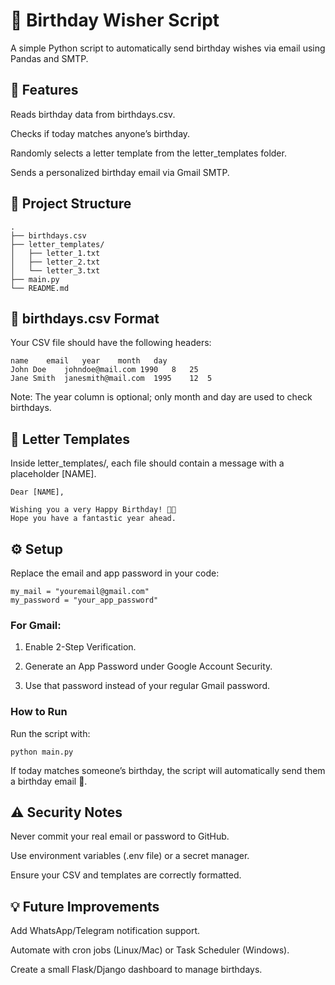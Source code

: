 # 🎉 Birthday Wisher Script

A simple Python script to automatically send birthday wishes via email using Pandas and SMTP.

## 📌 Features

Reads birthday data from birthdays.csv.

Checks if today matches anyone’s birthday.

Randomly selects a letter template from the letter_templates folder.

Sends a personalized birthday email via Gmail SMTP.

## 📂 Project Structure
```
.
├── birthdays.csv
├── letter_templates/
│   ├── letter_1.txt
│   ├── letter_2.txt
│   └── letter_3.txt
├── main.py
└── README.md
```

## 📑 birthdays.csv Format

Your CSV file should have the following headers:

```
name	email	year	month	day
John Doe	johndoe@mail.com 1990	8	25
Jane Smith	janesmith@mail.com	1995	12	5
```
Note: The year column is optional; only month and day are used to check birthdays.

## 📝 Letter Templates

Inside letter_templates/, each file should contain a message with a placeholder [NAME].
```Example:
Dear [NAME],

Wishing you a very Happy Birthday! 🎂🥳
Hope you have a fantastic year ahead.
```
## ⚙️ Setup

Replace the email and app password in your code:

```
my_mail = "youremail@gmail.com"
my_password = "your_app_password"
```

### For Gmail:

1. Enable 2-Step Verification.

2. Generate an App Password under Google Account Security.

3. Use that password instead of your regular Gmail password.

### How to Run

Run the script with:

```python main.py```


If today matches someone’s birthday, the script will automatically send them a birthday email 🎉.

## ⚠️ Security Notes

Never commit your real email or password to GitHub.

Use environment variables (.env file) or a secret manager.

Ensure your CSV and templates are correctly formatted.

## 💡 Future Improvements

Add WhatsApp/Telegram notification support.

Automate with cron jobs (Linux/Mac) or Task Scheduler (Windows).

Create a small Flask/Django dashboard to manage birthdays.
